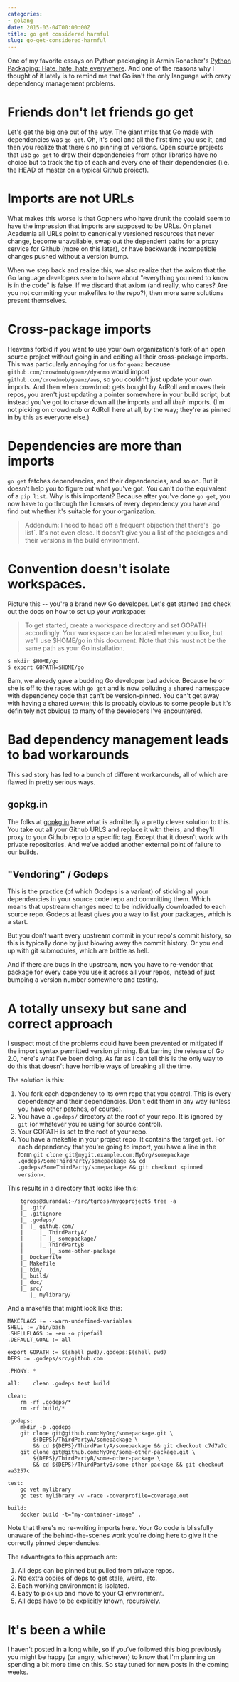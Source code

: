 ```yaml
---
categories:
- golang
date: 2015-03-04T00:00:00Z
title: go get considered harmful
slug: go-get-considered-harmful
---
```


One of my favorite essays on Python packaging is Armin Ronacher's [Python Packaging: Hate, hate, hate everywhere](http://lucumr.pocoo.org/2012/6/22/hate-hate-hate-everywhere/). And one of the reasons why I thought of it lately is to remind me that Go isn't the only language with crazy dependency management problems.

# Friends don't let friends go get

Let's get the big one out of the way. The giant miss that Go made with dependencies was `go get`. Oh, it's cool and all the first time you use it, and then you realize that there's no pinning of versions. Open source projects that use `go get` to draw their dependencies from other libraries have no choice but to track the tip of each and every one of their dependencies (i.e. the HEAD of master on a typical Github project).

# Imports are not URLs

What makes this worse is that Gophers who have drunk the coolaid seem to have the impression that imports are supposed to be URLs. On planet Academia all URLs point to canonically versioned resources that never change, become unavailable, swap out the dependent paths for a proxy service for Github (more on this later), or have backwards incompatible changes pushed without a version bump.

When we step back and realize this, we also realize that the axiom that the Go language developers seem to have about "everything you need to know is in the code" is false. If we discard that axiom (and really, who cares? Are you not commiting your makefiles to the repo?), then more sane solutions present themselves.

# Cross-package imports

Heavens forbid if you want to use your own organization's fork of an open source project without going in and editing all their cross-package imports. This was particularly annoying for us for `goamz` because `github.com/crowdmob/goamz/dyanmo` would import `github.com/crowdmob/goamz/aws`, so you couldn't just update your own imports. And then when crowdmob gets bought by AdRoll and moves their repos, you aren't just updating a pointer somewhere in your build script, but instead you've got to chase down all the imports and all *their* imports. (I'm not picking on crowdmob or AdRoll here at all, by the way; they're as pinned in by this as everyone else.)

# Dependencies are more than imports

`go get` fetches dependencies, and their dependencies, and so on. But it doesn't help you to figure out what you've got. You can't do the equivalent of a `pip list`. Why is this important? Because after you've done `go get`, you now have to go through the licenses of every dependency you have and find out whether it's suitable for your organization.

><aside>Addendum: I need to head off a frequent objection that there's `go list`. It's not even close. It doesn't give you a list of the packages and their versions in the build environment.</aside>


# Convention doesn't isolate workspaces.

Picture this -- you're a brand new Go developer. Let's get started and check out the docs on how to set up your workspace:

> To get started, create a workspace directory and set GOPATH accordingly. Your workspace can be located wherever you like, but we'll use $HOME/go in this document. Note that this must not be the same path as your Go installation.

~~~
$ mkdir $HOME/go
$ export GOPATH=$HOME/go
~~~

Bam, we already gave a budding Go developer bad advice. Because he or she is off to the races with `go get` and is now polluting a shared namespace with dependency code that can't be version-pinned. You can't get away with having a shared `GOPATH`; this is probably obvious to some people but it's definitely not obvious to many of the developers I've encountered.

# Bad dependency management leads to bad workarounds

This sad story has led to a bunch of different workarounds, all of which are flawed in pretty serious ways.

## gopkg.in

The folks at [gopkg.in](http://labix.org/gopkg.in) have what is admittedly a pretty clever solution to this. You take out all your Github URLS and replace it with theirs, and they'll proxy to your Github repo to a specific tag. Except that it doesn't work with private repositories. And we've added another external point of failure to our builds.

## "Vendoring" / Godeps

This is the practice (of which Godeps is a variant) of sticking all your dependencies in your source code repo and committing them. Which means that upstream changes need to be individually downloaded to each source repo. Godeps at least gives you a way to list your packages, which is a start.

But you don't want every upstream commit in your repo's commit history, so this is typically done by just blowing away the commit history. Or you end up with git submodules, which are brittle as hell.

And if there are bugs in the upstream, now you have to re-vendor that package for every case you use it across all your repos, instead of just bumping a version number somewhere and testing.

# A totally unsexy but sane and correct approach

I suspect most of the problems could have been prevented or mitigated if the import syntax permitted version pinning. But barring the release of Go 2.0, here's what I've been doing. As far as I can tell this is the only way to do this that doesn't have horrible ways of breaking all the time.

The solution is this:

1.  You fork each dependency to its own repo that you control. This is every dependency and their dependencies. Don't edit them in any way (unless you have other patches, of course).
2.  You have a `.godeps/` directory at the root of your repo. It is ignored by `git` (or whatever you're using for source control).
3.  Your GOPATH is set to the root of your repo.
4.  You have a makefile in your project repo. It contains the target `get`. For each dependency that you're going to import, you have a line in the form `git clone git@mygit.example.com:MyOrg/somepackage .godeps/SomeThirdParty/somepackage && cd .godeps/SomeThirdParty/somepackage && git checkout <pinned version>`.


This results in a directory that looks like this:

~~~
    tgross@durandal:~/src/tgross/mygoproject$ tree -a
    |_ .git/
    |_ .gitignore
    |_ .godeps/
    |  |_ github.com/
    |     |_ ThirdPartyA/
    |     |  |_ somepackage/
    |     |_ ThirdPartyB
    |        |_ some-other-package
    |_ Dockerfile
    |_ Makefile
    |_ bin/
    |_ build/
    |_ doc/
    |_ src/
       |_ mylibrary/

~~~

And a makefile that might look like this:

~~~ make
MAKEFLAGS += --warn-undefined-variables
SHELL := /bin/bash
.SHELLFLAGS := -eu -o pipefail
.DEFAULT_GOAL := all

export GOPATH := $(shell pwd)/.godeps:$(shell pwd)
DEPS := .godeps/src/github.com

.PHONY:	*

all:	clean .godeps test build

clean:
	rm -rf .godeps/*
	rm -rf build/*

.godeps:
	mkdir -p .godeps
	git clone git@github.com:MyOrg/somepackage.git \
        ${DEPS}/ThirdPartyA/somepackage \
        && cd ${DEPS}/ThirdPartyA/somepackage && git checkout c7d7a7c
	git clone git@github.com:MyOrg/some-other-package.git \
        ${DEPS}/ThirdPartyB/some-other-package \
        && cd ${DEPS}/ThirdPartyB/some-other-package && git checkout aa3257c

test:
	go vet mylibrary
	go test mylibrary -v -race -coverprofile=coverage.out

build:
	docker build -t="my-container-image" .
~~~

Note that there's no re-writing imports here. Your Go code is blissfully unaware of the behind-the-scenes work you're doing here to give it the correctly pinned dependencies.

The advantages to this approach are:

1.  All deps can be pinned but pulled from private repos.
2.  No extra copies of deps to get stale, weird, etc.
3.  Each working environment is isolated.
4.  Easy to pick up and move to your CI environment.
5.  All deps have to be explicitly known, recursively.


# It's been a while

I haven't posted in a long while, so if you've followed this blog previously you might be happy (or angry, whichever) to know that I'm planning on spending a bit more time on this. So stay tuned for new posts in the coming weeks.

